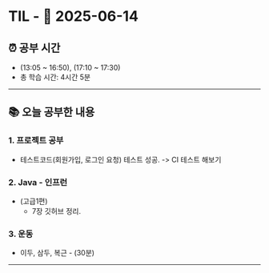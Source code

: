 # TIL - 📅 2025-06-14

## ⏰ 공부 시간
- (13:05 ~ 16:50), (17:10 ~ 17:30)
- 총 학습 시간: 4시간 5분
---

## 📚 오늘 공부한 내용
### 1. 프로젝트 공부
- 테스트코드(회원가입, 로그인 요청) 테스트 성공. -> CI 테스트 해보기

### 2. Java - 인프런
- (고급1편)
  - 7장 깃허브 정리.

### 3. 운동
- 이두, 삼두, 복근 - (30분)

---